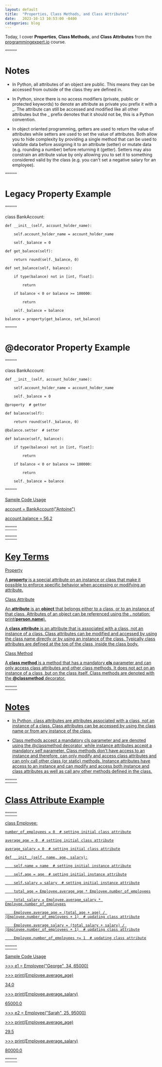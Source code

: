 ```yaml
---
layout: default
title:  "Properties, Class Methods, and Class Attributes"
date:   2023-10-13 10:53:00 -0400
categories: blog
---
```


Today, I cover __Properties__, __Class Methods__, and __Class Attributes__ from the [programmingexpert.io][course-site] course.

""""""

# Notes

- In Python, all attributes of an object are public. This means they can be accessed from outside of the class they are defined in.

- In Python, since there is no access modifiers (private, public or protected keywords) to denote an attribute as private you prefix it with a _. The attribute can still be accessed and modified like all other attributes but the _ prefix denotes that it should not be, this is a Python convention.

- In object oriented programming, getters are used to return the value of attributes while setters are used to set the value of attributes. Both allow you to hide complexity by providing a single method that can be used to validate data before assigning it to an attribute (setter) or mutate data (e.g. rounding a number) before returning it (getter). Setters may also constrain an attribute value by only allowing you to set it to something considered valid by the class (e.g. you can't set a negative salary for an employee).

""""""

# Legacy Property Example

""""""

class BankAccount:

    def __init__(self, account_holder_name):

        self.account_holder_name = account_holder_name

        self._balance = 0

    def get_balance(self):

        return round(self._balance, 0)

    def set_balance(self, balance):

        if type(balance) not in [int, float]:

            return

        if balance < 0 or balance >= 100000:

            return
      
        self._balance = balance

    balance = property(get_balance, set_balance)

""""""

# @decorator Property Example

""""""

class BankAccount:

    def __init__(self, account_holder_name):

        self.account_holder_name = account_holder_name

        self._balance = 0

    @property  # getter

    def balance(self):

        return round(self._balance, 0)

    @balance.setter  # setter

    def balance(self, balance):

        if type(balance) not in [int, float]:

            return

        if balance < 0 or balance >= 100000:

            return
      
        self._balance = balance

""""""

<u>Sample Code Usage<u>

account = BankAccount("Antoine")

account.balance = 56.2

""""""

""""""

# Key Terms

<u>Property<u>

A __property__ is a special attribute on an instance or class that make it possible to enforce specific behavior when accessing or modifying an attribute.

<u>Class Attribute<u>

An __attribute__ is an __object__ that belongs either to a class, or to an instance of that class. Attributes of an object can be referenced using the __.__ notation:  print(__person.name__).

A __class attribute__ is an attribute that is associated with a class, not an instance of a class. Class attributes can be modified and accessed by using the class name directly or by using an instance of the class. Typically class attributes are defined at the top of the class, inside the class body.

<u>Class Method<u>

A __class method__ is a method that has a mandatory __cls__ parameter and can only access class attributes and other class methods. It does not act on an instance of a class, but on the class itself. Class methods are denoted with the __@classmethod__ decorator.

""""""

# Notes

- In Python, class attributes are attributes associated with a class, not an instance of a class. Class attributes can be accessed by using the class name or from any instance of the class.

- Class methods accept a mandatory cls parameter and are denoted using the @classmethod decorator, while instance attributes accept a mandatory self parameter. Class methods don't have access to an instance and therefore, can only modify and access class attributes and can only call other class (or static) methods. Instance attributes have access to an instance and can modify and access both instance and class attributes as well as call any other methods defined in the class.

""""""

# Class Attribute Example

""""""

class Employee:

    number_of_employees = 0  # setting initial class attribute

    average_age = 0  # setting initial class attribute

    average_salary = 0  # setting initial class attribute

    def __init__(self, name, age, salary):

        self.name = name  # setting initial instance attribute

        self.age = age  # setting initial instance attribute

        self.salary = salary  # setting initial instance attribute

        total_age = Employee.average_age * Employee.number_of_employees

        total_salary = Employee.average_salary * Employee.number_of_employees

        Employee.average_age = (total_age + age) / (Employee.number_of_employees + 1)  # updating class attribute

        Employee.average_salary = (total_salary + salary) / (Employee.number_of_employees + 1)  # updating class attribute

        Employee.number_of_employees += 1  # updating class attribute

""""""

<u>Sample Code Usage<u>

\>>> e1 = Employee("George", 34, 65000)

\>>> print(Employee.average_age)

34.0

\>>> print(Employee.average_salary)

65000.0

\>>> e2 = Employee("Sarah", 25, 95000)

\>>> print(Employee.average_age)

29.5

\>>> print(Employee.average_salary)

80000.0

""""""

[course-site]: https://www.programmingexpert.io/index